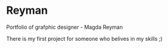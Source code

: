 # Reyman
Portfolio of grafphic designer - Magda Reyman


There is my first project for someone who belives in my skills ;)
